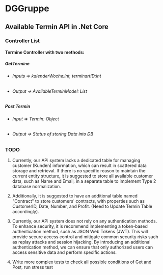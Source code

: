 # DGGruppe
## Available Termin API in .Net Core

### Controller List

#### Termine Controller with two methods:

##### GetTermine
- ###### Inputs => kalenderWoche:int, terminartID:int 
- ###### Output => AvailableTerminModel: List

##### Post Termin
- ###### Input => Termin: Object
- ###### Output => Status of storing Data into DB


### TODO
1.	Currently, our API system lacks a dedicated table for managing customer (Kunden) information, which can result in scattered data storage and retrieval. If there is no specific reason to maintain the current entity structure, it is suggested to store all available customer data, such as Name and Email, in a separate table to implement Type 2 database normalization.  
 
2.	Additionally, it is suggested to have an additional table named "Contract" to store customers' contracts, with properties such as CustomerID, Date, Number, and Profit. (Need to Update Termin Table accordingly). 
 
3.	Currently, our API system does not rely on any authentication methods. To enhance security, it is recommend implementing a token-based authentication method, such as JSON Web Tokens (JWT). This will provide secure access control and mitigate common security risks such as replay attacks and session hijacking. By introducing an additional authentication method, we can ensure that only authorized users can access sensitive data and perform specific actions. 

4. Write more complex tests to check all possible conditions of Get and Post, run stress test 
